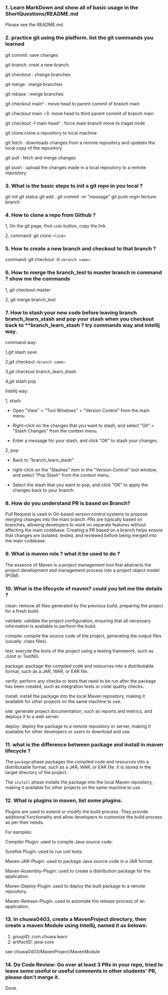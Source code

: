 ### 1. Learn MarkDown and show all of basic usage in the ShortQuestions/README.md

Please see the README.md

### 2. practice git using the platform. list the git commands you learned

git commit: save changes 

git branch: creat a new branch.

git checkout : change branches

git merge : merge branches

git rebase : merge branches

git checkout main^ : move head to parent commit of branch main

git checkout main ~3: move head to third parent commit of branch main

git checkout -f main head^ : force main branch move to traget node

git clone:clone a repository to local machine

git fetch : downloads changes from a remote repository and updates the local copy of the repository

git pull : fetch and merge changes

git push : upload the changes made in a local repository to a remote repository


### 3. What is the basic steps to init a git repo in you local ?

git init
git status
git add .
git commit -m "message"
git push orgin fecture-branch

### 4. How to clone a repo from Github ?

1, On the git page, find `code` button, copy the link

2, command: git clone `<link>`

### 5. How to create a new branch and checkout to that branch ?

command: git checkout -b `<branch name>`

### 6. How to merge the branch_test to master branch in command ? show me the commands

1, git checkout master

2, git merge branch_test

### 7. How to stash your new code before leaving branch branch_learn_stash and pop your stash when you checkout back to **branch_learn_stash ? try commands way and intellij way.

command way:

1,git stash save 

2,git checkout `<branch name>` 

3,git checkout branch_learn_stash

4,git stash pop

Intellij way:

1, stash

+ Open "View" > "Tool Windows" > "Version Control" from the main menu.

+ Right-click on the changes that you want to stash, and select "Git" > "Stash Changes" from the context menu.

+ Enter a message for your stash, and click "OK" to stash your changes.

2, pop

+ Back to "branch_learn_stash"

+ right-click on the "Stashes" item in the "Version Control" tool window, and select "Pop Stash" from the context menu.

+ Select the stash that you want to pop, and click "OK" to apply the changes back to your branch.

### 8. How do you understand PR is based on Branch?

Pull Request is used in Git-based version control systems to propose merging changes into the main branch. PRs are typically based on branches, allowing developers to work on separate features without affecting the main codebase. Creating a PR based on a branch helps ensure that changes are isolated, tested, and reviewed before being merged into the main codebase.

### 9. What is maven role ? what it be used to do ?

The essence of Maven is a project management tool that abstracts the project development and management process into a project object model (POM).


### 10. What is the lifecycle of maven? could you tell me the details ?

clean: remove all files generated by the previous build, preparing the project for a fresh build.

validate: validate the project configuration, ensuring that all necessary information is available to perform the build.

compile: compile the source code of the project, generating the output files (usually .class files).

test: execute the tests of the project using a testing framework, such as JUnit or TestNG.

package: package the compiled code and resources into a distributable format, such as a JAR, WAR, or EAR file.

verify: perform any checks or tests that need to be run after the package has been created, such as integration tests or code quality checks.

install: install the package into the local Maven repository, making it available for other projects on the same machine to use.

site: generate project documentation, such as reports and metrics, and deploys it to a web server.

deploy: deploy the package to a remote repository or server, making it available for other developers or users to download and use.

### 11. what is the difference between package and install in maven lifecycle ?

The `package` phase packages the compiled code and resources into a distributable format, such as a JAR, WAR, or EAR file. It is stored in the target directory of the project.

The `install` phase installs the package into the local Maven repository, making it available for other projects on the same machine to use.

### 12. What is plugins in maven, list some plugins.

Plugins are used to extend or modify the build process. They provide additional functionality and allow developers to customize the build process as per their needs.

For eamples:

Compiler Plugin: used to compile Java source code.

Surefire Plugin: used to run unit tests.

Maven-JAR-Plugin: used to package Java source code in a JAR format.

Maven-Assembly-Plugin: used to create a distribution package for the application.

Maven-Deploy-Plugin: used to deploy the built package to a remote repository.

Maven-Release-Plugin: used to automate the release process of an application.

### 13. In chuwa0403, create a MavenProject directory, then create a maven Module using Intellij, named it as belows:

1. groupID: com.chuwa.learn
2. artifactID: java-core

see chuwa0403/MavenProject/MavenModule

### 14. Do Code Review: Go over at least 3 PRs in your repo, tried to leave some useful or useful comments in other students' PR, please don't merge it.

Done.


